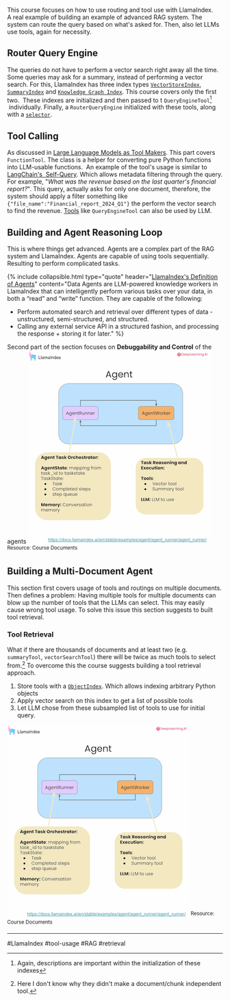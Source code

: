 This course focuses on how to use routing and tool use with LlamaIndex. A real example of building an example of advanced RAG system. The system can route the query based on what's asked for. Then, also let LLMs use tools, again for necessity.

## Router Query Engine
The queries do not have to perform a vector search right away all the time. Some queries may ask for a summary, instead of performing a vector search. For this, LlamaIndex has three index types [`VectorStoreIndex`](), [`SummaryIndex`]() and [`Knowledge Graph Index`](https://docs.llamaindex.ai/en/stable/examples/index_structs/knowledge_graph/KnowledgeGraphDemo/). This course covers only the first two. 
These indexes are initialized and then passed to t `QueryEngineTool`[^1]   individually. Finally, a `RouterQueryEngine` initialized with these tools, along with a [`selector`](https://docs.llamaindex.ai/en/stable/examples/query_engine/RouterQueryEngine/#define-router-query-engine). 

## Tool Calling
As discussed in [Large Language Models as Tool Makers](https://arxiv.org/abs/2305.17126). This part covers `FunctionTool`. The class is a helper for converting pure Python functions into LLM-usable functions. 
An example of the tool's usage is similar to [LangChain's  Self-Query](https://python.langchain.com/v0.1/docs/modules/data_connection/retrievers/self_query/). Which allows metadata filtering through the query. For example, "*What was the revenue based on the last quarter's financial report?*". This query, actually asks for only one document, therefore, the system should apply a filter something like `{"file_name":"Financial_report_2024_Q1"}` the perform the vector search to find the revenue.
[Tools](https://docs.llamaindex.ai/en/stable/module_guides/deploying/agents/tools/) like `QueryEngineTool` can also be used by LLM.

## Building and Agent Reasoning Loop
This is where things get advanced. Agents are a complex part of the RAG system and LlamaIndex. Agents are capable of using tools sequentially. Resulting to perform complicated tasks.

{% include collapsible.html type="quote" header="[LlamaIndex's Definition of Agents](https://docs.llamaindex.ai/en/stable/module_guides/deploying/agents/)" content="Data Agents are LLM-powered knowledge workers in LlamaIndex that can intelligently perform various tasks over your data, in both a “read” and “write” function. They are capable of the following:
- Perform automated search and retrieval over different types of data - unstructured, semi-structured, and structured.
- Calling any external service API in a structured fashion, and processing the response + storing it for later." %}

Second part of the section focuses on **Debuggability and Control** of the agents
![agent_structure.png](/images/2024-05-29-Building%20Agentic%20RAG%20with%20LlamaIndex/agent_structure.png)
<sup>Resource: Course Documents</sup>

## Building a Multi-Document Agent
This section first covers usage of tools and routings on multiple documents. Then defines a problem: Having multiple tools for multiple documents can blow up the number of tools that the LLMs can select. This may easily cause wrong tool usage. To solve this issue this section suggests to built tool retrieval.

 
### Tool Retrieval
What if there are thousands of documents and at least two (e.g. `summaryTool`, `vectorSearchTool`) there will be twice as much tools to select from.[^2]
To overcome this the course suggests building a tool retrieval approach.
1. Store tools with a [`ObjectIndex`](https://docs.llamaindex.ai/en/stable/examples/objects/object_index/). Which allows indexing arbitrary Python objects
2. Apply vector search on this index to get a list of possible tools
3. Let LLM chose from these subsampled list of tools to use for initial query.

![agent_structure.png](/images/2024-05-29-Building%20Agentic%20RAG%20with%20LlamaIndex/agent_structure.png)
<sup>Resource: Course Documents</sup>

[^1]: Again, descriptions are important within the initialization of these indexes
[^2]: Here I don't know why they didn't make a document/chunk independent tool. 

---
#LlamaIndex #tool-usage #RAG #retrieval 